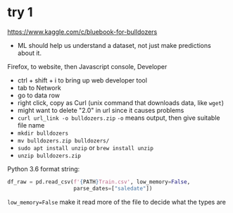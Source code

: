 
# try 1
https://www.kaggle.com/c/bluebook-for-bulldozers

- ML should help us understand a dataset, not just make predictions about it.

Firefox, to website, then Javascript console, Developer
- ctrl + shift + i to bring up web developer tool
- tab to Network
- go to data row
- right click, copy as Curl (unix command that downloads data, like `wget`)
- might want to delete "2.0" in url since it causes problems
- `curl url_link -o bulldozers.zip` `-o` means output, then give suitable file name
- `mkdir bulldozers`
- `mv bulldozers.zip bulldozers/`
- `sudo apt install unzip` or `brew install unzip`
- `unzip bulldozers.zip`

Python 3.6 format string:  
```python
df_raw = pd.read_csv(f'{PATH}Train.csv', low_memory=False, 
                     parse_dates=["saledate"])
```                     
`low_memory=False` make it read more of the file to decide what the types are  


